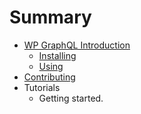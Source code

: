 # Summary

* [WP GraphQL Introduction](README.md)
   * [Installing](installing.md)
   * [Using](using.md)
* [Contributing](contributing.md)
* Tutorials
   * Getting started.

